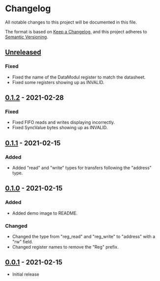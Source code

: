 # Changelog
All notable changes to this project will be documented in this file.

The format is based on [Keep a Changelog](https://keepachangelog.com/en/1.0.0/),
and this project adheres to [Semantic Versioning](https://semver.org/spec/v2.0.0.html).

## [Unreleased]
### Fixed
- Fixed the name of the DataModul register to match the datasheet.
- Fixed some registers showing up as INVALID.

## [0.1.2] - 2021-02-28
### Fixed
- Fixed FIFO reads and writes displaying incorrectly.
- Fixed SyncValue bytes showing up as INVALID.

## [0.1.1] - 2021-02-15
### Added
- Added "read" and "write" types for transfers following the "address" type.

## [0.1.0] - 2021-02-15
### Added
- Added demo image to README.

### Changed
- Changed the type from "reg_read" and "reg_write" to "address" with a "rw" field.
- Changed register names to remove the "Reg" prefix.

## [0.0.1] - 2021-02-15
- Initial release

[Unreleased]: https://github.com/newAM/saleae_rfm69_decoder/compare/v0.1.2...HEAD
[0.1.2]: https://github.com/newAM/saleae_rfm69_decoder/compare/v0.1.1...v0.1.2
[0.1.1]: https://github.com/newAM/saleae_rfm69_decoder/compare/v0.1.0...v0.1.1
[0.1.0]: https://github.com/newAM/saleae_rfm69_decoder/compare/v0.0.1...v0.1.0
[0.0.1]: https://github.com/newAM/saleae_rfm69_decoder/releases/tag/v0.0.1

